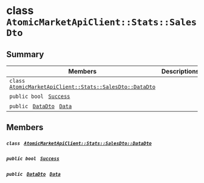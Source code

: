 # class `AtomicMarketApiClient::Stats::SalesDto` 

## Summary

 Members                                | Descriptions                                
----------------------------------------|---------------------------------------------
`class ` [`AtomicMarketApiClient::Stats::SalesDto::DataDto`](.github/workflows/documentation/md/AtomicMarketApiClient--Stats--SalesDto--DataDto.md#class_atomic_market_api_client_1_1_stats_1_1_sales_dto_1_1_data_dto)        | 
`public bool ` [`Success`](#class_atomic_market_api_client_1_1_stats_1_1_sales_dto_1a506fb037fbb6bfe8f254c021a2c3cfac) | 
`public ` [`DataDto`](.github/workflows/documentation/md/AtomicMarketApiClient--Stats--SalesDto--DataDto.md#class_atomic_market_api_client_1_1_stats_1_1_sales_dto_1_1_data_dto)` ` [`Data`](#class_atomic_market_api_client_1_1_stats_1_1_sales_dto_1a65c0779654774581967081cf3136bd84) | 

## Members

##### `class ` [`AtomicMarketApiClient::Stats::SalesDto::DataDto`](.github/workflows/documentation/md/AtomicMarketApiClient--Stats--SalesDto--DataDto.md#class_atomic_market_api_client_1_1_stats_1_1_sales_dto_1_1_data_dto) 

##### `public bool ` [`Success`](#class_atomic_market_api_client_1_1_stats_1_1_sales_dto_1a506fb037fbb6bfe8f254c021a2c3cfac) 

##### `public ` [`DataDto`](.github/workflows/documentation/md/AtomicMarketApiClient--Stats--SalesDto--DataDto.md#class_atomic_market_api_client_1_1_stats_1_1_sales_dto_1_1_data_dto)` ` [`Data`](#class_atomic_market_api_client_1_1_stats_1_1_sales_dto_1a65c0779654774581967081cf3136bd84) 

